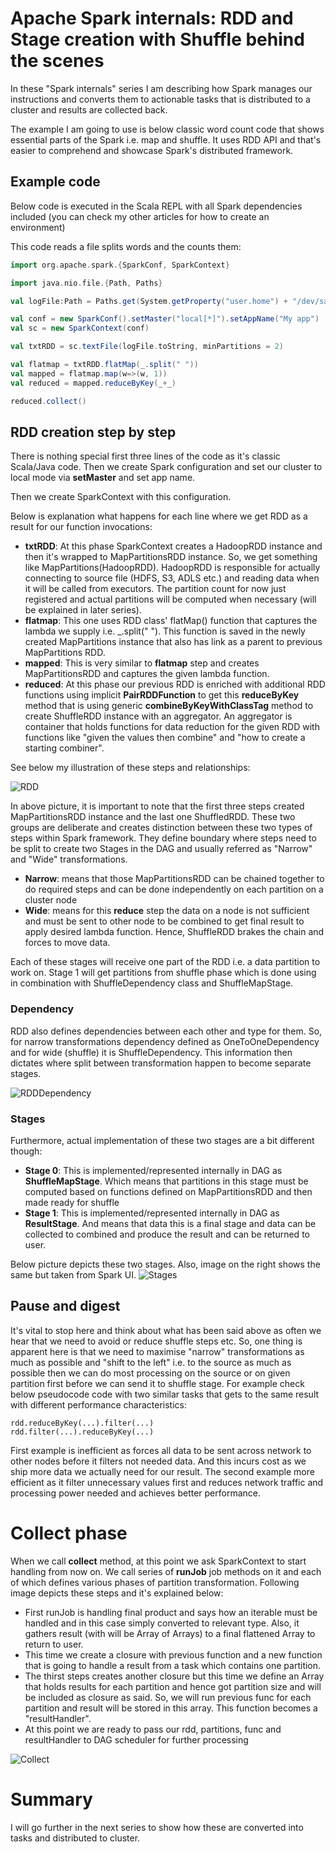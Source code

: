 # Apache Spark internals: RDD and Stage creation with Shuffle behind the scenes 

In these "Spark internals" series I am describing how Spark manages our instructions 
and converts them to actionable tasks that is distributed to a cluster and results are collected 
back.

The example I am going to use is below classic word count code that shows essential parts of the Spark 
i.e. map and shuffle. It uses RDD API and that's easier to comprehend and showcase Spark's distributed framework.  

## Example code
Below code is executed in the Scala REPL with all Spark dependencies included (you can check my other 
articles for how to create an environment)

This code reads a file splits words and the counts them:

```scala
import org.apache.spark.{SparkConf, SparkContext}

import java.nio.file.{Path, Paths}

val logFile:Path = Paths.get(System.getProperty("user.home") + "/dev/sample_data/games.csv")

val conf = new SparkConf().setMaster("local[*]").setAppName("My app")
val sc = new SparkContext(conf)

val txtRDD = sc.textFile(logFile.toString, minPartitions = 2)

val flatmap = txtRDD.flatMap(_.split(" "))
val mapped = flatmap.map(w=>(w, 1))
val reduced = mapped.reduceByKey(_+_)

reduced.collect()
```

## RDD creation step by step
There is nothing special first three lines of the code as it's classic Scala/Java code. Then we create 
Spark configuration and set our cluster to local mode via **setMaster** and set app name.

Then we create SparkContext with this configuration.  

Below is explanation what happens for each line where we get RDD as a result for our function invocations:

- **txtRDD**: At this phase SparkContext creates a HadoopRDD instance and then it's wrapped to MapPartitionsRDD instance. 
So, we get something like MapPartitions(HadoopRDD). HadoopRDD is responsible for actually connecting to source file (HDFS, S3, ADLS etc.)
and reading data when it will be called from executors. The partition count for now just registered and 
actual partitions will be computed when necessary (will be explained in later series).
- **flatmap**: This one uses RDD class' flatMap() function that captures the lambda we supply i.e. _.split(" ").
This function is saved in the newly created MapPartitions instance that also has link as a parent to previous MapPartitions
RDD.
- **mapped**: This is very similar to **flatmap** step and creates MapPartitionsRDD and captures the given lambda function.
- **reduced**: At this phase our previous RDD is enriched with additional RDD functions using implicit **PairRDDFunction**
to get this **reduceByKey** method that is using generic **combineByKeyWithClassTag** method to create ShuffleRDD
instance with an aggregator. An aggregator is container that holds functions for data reduction for the given RDD
with functions like "given the values then combine" and "how to create a starting combiner".

See below my illustration of these steps and relationships:  

![RDD](../images/RDDmap.jpg)

In above picture, it is important to note that the first three steps created MapPartitionsRDD instance and the last one ShuffledRDD. 
These two groups are deliberate and creates distinction between these two types of steps within Spark framework. 
They define boundary where steps need to be split to create two Stages in the DAG 
and usually referred as "Narrow" and "Wide" transformations. 
- **Narrow**: means that those MapPartitionsRDD can be chained together to do required steps
and can be done independently on each partition on a cluster node
- **Wide**: means for this **reduce** step the data on a node is not sufficient and must be sent to other node to be combined 
to get final result to apply desired lambda function. Hence, ShuffleRDD brakes the chain and forces to move data. 

Each of these stages will receive one part of the RDD i.e. a data partition to work on. Stage 1 will get partitions 
from shuffle phase which is done using in combination with ShuffleDependency class and ShuffleMapStage.

### Dependency

RDD also defines dependencies between each other and type for them. So, for narrow transformations
dependency defined as OneToOneDependency and for wide (shuffle) it is ShuffleDependency. This 
information then dictates where split between transformation happen to become separate stages.

![RDDDependency](../images/RDDDependency.jpg)

### Stages

Furthermore, actual implementation of these two stages are a bit different though:
- **Stage 0**: This is implemented/represented internally in DAG as **ShuffleMapStage**. Which means that partitions in this stage must be computed based on functions
defined on MapPartitionsRDD and then made ready for shuffle
- **Stage 1**: This is implemented/represented internally in DAG as **ResultStage**. And means that data this is a final stage 
and data can be collected to combined and produce the result and can be returned to user.

Below picture depicts these two stages. Also, image on the right shows the same but taken from Spark UI. 
![Stages](../images/Stages.jpg)

## Pause and digest
It's vital to stop here and think about what has been said above as often we hear that we need to avoid or 
reduce shuffle steps etc. So, one thing is apparent here is that we need to maximise "narrow" transformations 
as much as possible and "shift to the left" i.e. to the source as much as possible then we can do most processing 
on the source or on given partition first before we can send it to shuffle stage. 
For example check below pseudocode code with two similar tasks that gets to the same result with different performance 
characteristics:
```shell
rdd.reduceByKey(...).filter(...)
rdd.filter(...).reduceByKey(...)
```
First example is inefficient as forces all data to be sent across network to other nodes before it filters not needed
data. And this incurs cost as we ship more data we actually need for our result.
The second example more efficient as it filter unnecessary values first and reduces network traffic and processing power
needed and achieves better performance.

# Collect phase

When we call **collect** method, at this point we ask SparkContext to start handling from now on. 
We call series of **runJob** job methods on it and each of which defines various phases of partition transformation.
Following image depicts these steps and it's explained below:
- First runJob is handling final product and says how an iterable must be handled and in this case simply converted 
to relevant type. Also, it gathers result (with will be Array of Arrays) to a final flattened Array to return to user.
- This time we create a closure with previous function and a new function that is going to handle a result from a task
which contains one partition. 
- The thirst steps creates another closure but this time we define an Array that holds results for each partition
and hence got partition size and will be included as closure as said. So, we will run previous func for each partition
and result will be stored in this array. This function becomes a "resultHandler".
- At this point we are ready to pass our rdd, partitions, func and resultHandler to DAG scheduler for further processing

![Collect](../images/RDDCollect.jpg)



# Summary
I will go further in the next series to show how these are converted into tasks and 
distributed to cluster.
